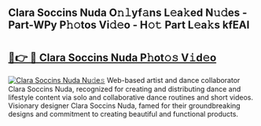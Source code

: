 ## Clara Soccins Nuda O𝚗𝚕yf𝚊ns L𝚎a𝚔ed N𝚞𝚍es - Part-WPy P𝚑𝚘tos Vi𝚍𝚎o - H𝚘𝚝 Part L𝚎a𝚔s kfEAI

# <h2><a href="http://kf0uff.oniu.top/?m=Clara+Soccins+Nuda">🔗👉 🔴 Clara Soccins Nuda P𝚑ot𝚘𝚜 V𝚒d𝚎o</a></h2>

[![Clara Soccins Nuda Nu𝚍e𝚜](https://i.imgur.com/0qMVB7G.gif)](http://kf0uff.oniu.top/?m=Clara+Soccins+Nuda)
Web-based artist and dance collaborator Clara Soccins Nuda, recognized for creating and distributing dance and lifestyle content via solo and collaborative dance routines and short videos. Visionary designer Clara Soccins Nuda, famed for their groundbreaking designs and commitment to creating beautiful and functional products.  
